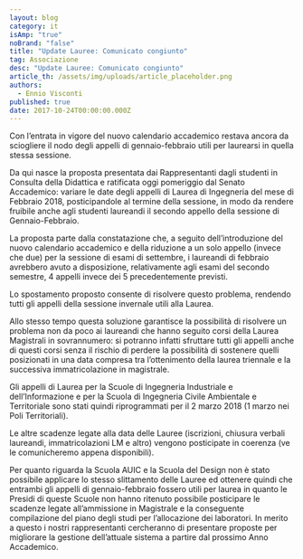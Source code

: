 ```yaml
---
layout: blog
category: it
isAmp: "true"
noBrand: "false"
title: "Update Lauree: Comunicato congiunto"
tag: Associazione
desc: "Update Lauree: Comunicato congiunto"
article_th: /assets/img/uploads/article_placeholder.png
authors:
  - Ennio Visconti
published: true
date: 2017-10-24T00:00:00.000Z
---
```

Con l’entrata in vigore del nuovo calendario accademico restava ancora da sciogliere il nodo degli appelli di gennaio-febbraio utili per laurearsi in quella stessa sessione.

Da qui nasce la proposta presentata dai Rappresentanti dagli studenti in Consulta della Didattica e ratificata oggi pomeriggio dal Senato Accademico: variare le date degli appelli di Laurea di Ingegneria del mese di Febbraio 2018, posticipandole al termine della sessione, in modo da rendere fruibile anche agli studenti laureandi il secondo appello della sessione di Gennaio-Febbraio.

La proposta parte dalla constatazione che, a seguito dell’introduzione del nuovo calendario accademico e della riduzione a un solo appello (invece che due) per la sessione di esami di settembre, i laureandi di febbraio avrebbero avuto a disposizione, relativamente agli esami del secondo semestre, 4 appelli invece dei 5 precedentemente previsti.

Lo spostamento proposto consente di risolvere questo problema, rendendo tutti gli appelli della sessione invernale utili alla Laurea.

Allo stesso tempo questa soluzione garantisce la possibilità di risolvere un problema non da poco ai laureandi che hanno seguito corsi della Laurea Magistrali in sovrannumero: si potranno infatti sfruttare tutti gli appelli anche di questi corsi senza il rischio di perdere la possibilità di sostenere quelli posizionati in una data compresa tra l’ottenimento della laurea triennale e la successiva immatricolazione in magistrale.

Gli appelli di Laurea per la Scuole di Ingegneria Industriale e dell’Informazione e per la Scuola di Ingegneria Civile Ambientale e Territoriale sono stati quindi riprogrammati per il 2 marzo 2018 (1 marzo nei Poli Territoriali).

Le altre scadenze legate alla data delle Lauree (iscrizioni, chiusura verbali laureandi, immatricolazioni LM e altro) vengono posticipate in coerenza (ve le comunicheremo appena disponibili).

Per quanto riguarda la Scuola AUIC e la Scuola del Design non è stato possibile applicare lo stesso slittamento delle Lauree ed ottenere quindi che entrambi gli appelli di gennaio-febbraio fossero utili per laurea in quanto le Presidi di queste Scuole non hanno ritenuto possibile posticipare le scadenze legate all’ammissione in Magistrale e la conseguente compilazione del piano degli studi per l’allocazione dei laboratori. In merito a questo i nostri rappresentanti cercheranno di presentare proposte per migliorare la gestione dell’attuale sistema a partire dal prossimo Anno Accademico.